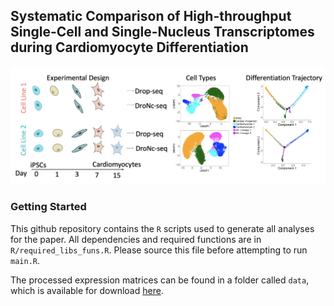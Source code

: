 
## Systematic Comparison of High-throughput Single-Cell and Single-Nucleus Transcriptomes during Cardiomyocyte Differentiation

![](img/paper_banner.png)

### Getting Started

This github repository contains the `R` scripts used to generate all analyses for the paper. All dependencies and required functions are in `R/required_libs_funs.R`. Please source this file before attempting to run `main.R`.

The processed expression matrices can be found in a folder called `data`, which is available for download [here](https://drive.google.com/open?id=1IGApqHuQ2ZP-OxBBv54Q8qBS85GJzk9B).



